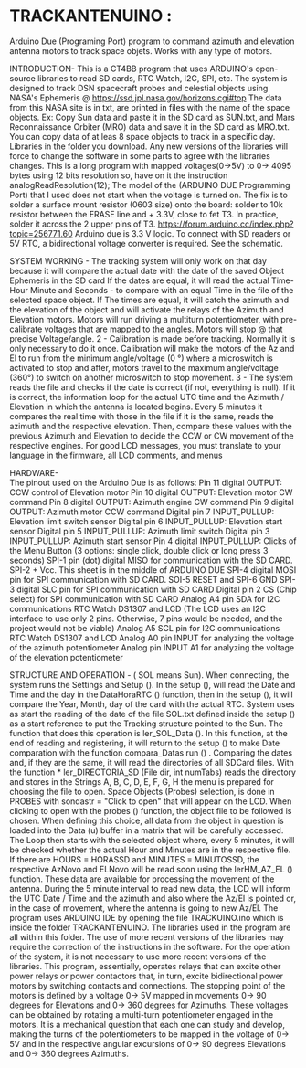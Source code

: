# TRACKANTENUINO :
Arduino Due (Programing Port) program to command azimuth and elevation antenna motors to track space objets. Works with any type of motors.

INTRODUCTION- 
This is a CT4BB program that uses ARDUINO's open-source libraries to read SD cards, RTC Watch, I2C, SPI, etc. The system is designed to track DSN spacecraft probes and celestial objects using NASA's Ephemeris @ https://ssd.jpl.nasa.gov/horizons.cgi#top The data from this NASA site is in txt, are printed in files with the name of the space objects. Ex: Copy Sun data and paste it in the SD card as SUN.txt, and Mars Reconnaissance Orbiter (MRO) data and save it in the SD card as MRO.txt. You can copy data of at leas 8 space objects to track in a specific day.
Libraries in the folder you download. Any new versions of the libraries will force to change the software in some parts to agree with the libraries changes.
This is a long program with mapped voltages(0->5V) to 0-> 4095 bytes using 12 bits resolution so, have on it the instruction analogReadResolution(12);
The model of the (ARDUINO DUE Programming Port) that I used does not start when the voltage is turned on.
The fix is to solder a surface mount resistor (0603 size) onto the board: solder to 10k resistor between the ERASE line and + 3.3V, close to fet T3. In practice, solder it across the 2 upper pins of T3.     https://forum.arduino.cc/index.php?topic=256771.60
Arduino due is 3.3 V logic. To connect with SD readers or 5V RTC, a bidirectional voltage converter is required. See the schematic.

SYSTEM WORKING -
The tracking system will only work on that day because it will compare the actual date with the date of the saved Object Ephemeris in the SD card If the dates are equal, it will read the actual Time- Hour Minute and Seconds - to compare with an equal Time in the file of the selected space object. If The times are equal, it will catch the azimuth and the elevation of the object and will activate the relays of the Azimuth and Elevation motors. Motors will run driving a multiturn potentiometer, with pre-calibrate voltages that are mapped to the angles. Motors will stop @ that precise Voltage/angle. 2 - Calibration is made before tracking. Normally it is only necessary to do it once. Calibration will make the motors of the Az and El to run from the minimum angle/voltage (0 °) where a microswitch is activated to stop and after, motors travel to the maximum angle/voltage (360°) to switch on another microswitch to stop movement. 3 - The system reads the file and checks if the date is correct (if not, everything is null). If it is correct, the information loop for the actual UTC time and the Azimuth / Elevation in which the antenna is located begins. Every 5 minutes it compares the real time with those in the file if it is the same, reads the azimuth and the respective elevation. Then, compare these values with the previous Azimuth and Elevation to decide the CCW or CW movement of the respective engines.
For good LCD messages, you must translate to your language in the firmware, all LCD comments, and menus

HARDWARE-  
The pinout used on the Arduino Due is as follows: Pin 11 digital OUTPUT: CCW control of Elevation motor Pin 10 digital OUTPUT: Elevation motor CW command Pin 8 digital OUTPUT: Azimuth engine CW command Pin 9 digital OUTPUT: Azimuth motor CCW command Digital pin 7 INPUT_PULLUP: Elevation limit switch sensor Digital pin 6 INPUT_PULLUP: Elevation start sensor Digital pin 5 INPUT_PULLUP: Azimuth limit switch Digital pin 3 INPUT_PULLUP: Azimuth start sensor Pin 4 digital INPUT_PULLUP: Clicks of the Menu Button (3 options: single click, double click or long press 3 seconds) SPI-1 pin (dot) digital MISO for communication with the SD CARD. SPI-2 + Vcc. This sheet is in the middle of ARDUINO DUE SPI-4 digital MOSI pin for SPI communication with SD CARD. SOI-5 RESET and SPI-6 GND SPI-3 digital SLC pin for SPI communication with SD CARD Digital pin 2 CS (Chip select) for SPI communication with SD CARD Analog A4 pin SDA for I2C communications RTC Watch DS1307 and LCD (The LCD uses an I2C interface to use only 2 pins. Otherwise, 7 pins would be needed, and the project would not be viable) Analog A5 SCL pin for I2C communications RTC Watch DS1307 and LCD Analog A0 pin INPUT for analyzing the voltage of the azimuth potentiometer Analog pin INPUT A1 for analyzing the voltage of the elevation potentiometer

STRUCTURE AND OPERATION -
( SOL means Sun).
When connecting, the system runs the Settings and Setup ().
In the setup (), will read the Date and Time and the day in the DataHoraRTC () function, then in the setup (), it will compare the Year, Month, day of the card with the actual RTC.
System uses as start the reading of the date of the file SOL.txt defined inside the setup () as a start reference to put the Tracking structure pointed to the Sun. The function that does this operation is ler_SOL_Data ().
In this function, at the end of reading and registering, it will return to the setup () to make Date comparation with the function compara_Datas run () . Comparing the dates and, if they are the same, it will read the directories of all SDCard files.
With the function * ler_DIRECTORIA_SD (File dir, int numTabs) reads the directory and stores in the Strings A, B, C, D, E, F, G, H the menu is prepared for choosing the file to open.
Space Objects (Probes) selection,  is done in PROBES with sondastr = "Click to open" that will appear on the LCD. When clicking to open with the probes () function, the object file to be followed is chosen.
When defining this choice, all data from the object in question is loaded into the Data (u) buffer in a matrix that will be carefully accessed.
The Loop then starts with the selected object where, every 5 minutes, it will be checked whether the actual Hour and Minutes are in the respective file.
If there are HOURS = HORASSD and MINUTES = MINUTOSSD, the respective AzNovo and ELNovo will be read soon using the lerHM_AZ_EL () function.
These data are available for processing the movement of the antenna. During the 5 minute interval to read new data, the LCD will inform the UTC Date / Time and the azimuth and also where the Az/El is pointed or, in the case of movement, where the antenna is going to new Az/El.
The program uses ARDUINO IDE by opening the file TRACKUINO.ino which is inside the folder TRACKANTENUINO.
The libraries used in the program are all within this folder.
The use of more recent versions of the libraries may require the correction of the instructions in the software. For the operation of the system, it is not necessary to use more recent versions of the libraries.
This program, essentially, operates relays that can excite other power relays or power contactors that, in turn, excite bidirectional power motors by switching contacts and connections.
The stopping point of the motors is defined by a voltage 0-> 5V mapped in movements 0-> 90 degrees for Elevations and 0-> 360 degrees for Azimuths. These voltages can be obtained by rotating a multi-turn potentiometer engaged in the motors. It is a mechanical question that each one can study and develop, making the turns of the potentiometers to be mapped in the voltage of 0-> 5V and in the respective angular excursions of 0-> 90 degrees Elevations and 0-> 360 degrees Azimuths.
